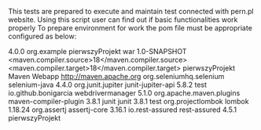 This tests are prepared to execute and maintain test connected with pern.pl website. Using this script user can find out if basic functionalities work properly
To prepare environment for work the pom file must be appropriate configured as below:

<project xmlns="http://maven.apache.org/POM/4.0.0" xmlns:xsi="http://www.w3.org/2001/XMLSchema-instance"
xsi:schemaLocation="http://maven.apache.org/POM/4.0.0 http://maven.apache.org/maven-v4_0_0.xsd">
<modelVersion>4.0.0</modelVersion>
<groupId>org.example</groupId>
<artifactId>pierwszyProjekt</artifactId>
<packaging>war</packaging>
<version>1.0-SNAPSHOT</version>
<properties>
<maven.compiler.source>18</maven.compiler.source>
<maven.compiler.target>18</maven.compiler.target>
</properties>
<name>pierwszyProjekt Maven Webapp</name>
<url>http://maven.apache.org</url>
<dependencies>
<dependency>
<groupId>org.seleniumhq.selenium</groupId>
<artifactId>selenium-java</artifactId>
<version>4.4.0</version>
</dependency>
<dependency>
<groupId>org.junit.jupiter</groupId>
<artifactId>junit-jupiter-api</artifactId>
<version>5.8.2</version>
<scope>test</scope>
</dependency>
<dependency>
<groupId>io.github.bonigarcia</groupId>
<artifactId>webdrivermanager</artifactId>
<version>5.1.0</version>
</dependency>
<dependency>
<groupId>org.apache.maven.plugins</groupId>
<artifactId>maven-compiler-plugin</artifactId>
<version>3.8.1</version>
</dependency>
<dependency>
<groupId>junit</groupId>
<artifactId>junit</artifactId>
<version>3.8.1</version>
<scope>test</scope>
</dependency>
<dependency>
<groupId>org.projectlombok</groupId>
<artifactId>lombok</artifactId>
<version>1.18.24</version></dependency>
<dependency>
<groupId>org.assertj</groupId>
<artifactId>assertj-core</artifactId>
<version>3.16.1</version></dependency>
<dependency>
<groupId>io.rest-assured</groupId>
<artifactId>rest-assured</artifactId>
<version>4.5.1</version>
</dependency>
</dependencies>
<build>
<finalName>pierwszyProjekt</finalName>
</build>
</project>
